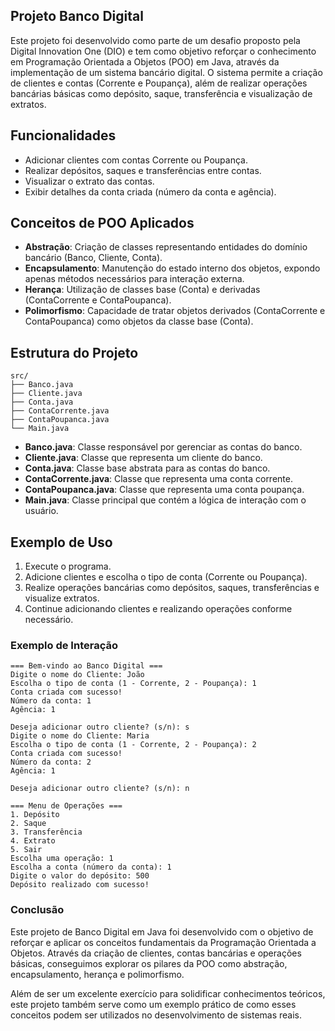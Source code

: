 ## Projeto Banco Digital

Este projeto foi desenvolvido como parte de um desafio proposto pela Digital Innovation One (DIO) e tem como objetivo reforçar o conhecimento em Programação Orientada a Objetos (POO) em Java, através da implementação de um sistema bancário digital. O sistema permite a criação de clientes e contas (Corrente e Poupança), além de realizar operações bancárias básicas como depósito, saque, transferência e visualização de extratos.

## Funcionalidades

- Adicionar clientes com contas Corrente ou Poupança.
- Realizar depósitos, saques e transferências entre contas.
- Visualizar o extrato das contas.
- Exibir detalhes da conta criada (número da conta e agência).

## Conceitos de POO Aplicados

- **Abstração**: Criação de classes representando entidades do domínio bancário (Banco, Cliente, Conta).
- **Encapsulamento**: Manutenção do estado interno dos objetos, expondo apenas métodos necessários para interação externa.
- **Herança**: Utilização de classes base (Conta) e derivadas (ContaCorrente e ContaPoupanca).
- **Polimorfismo**: Capacidade de tratar objetos derivados (ContaCorrente e ContaPoupanca) como objetos da classe base (Conta).

## Estrutura do Projeto

```plaintext
src/
├── Banco.java
├── Cliente.java
├── Conta.java
├── ContaCorrente.java
├── ContaPoupanca.java
└── Main.java
```

- **Banco.java**: Classe responsável por gerenciar as contas do banco.
- **Cliente.java**: Classe que representa um cliente do banco.
- **Conta.java**: Classe base abstrata para as contas do banco.
- **ContaCorrente.java**: Classe que representa uma conta corrente.
- **ContaPoupanca.java**: Classe que representa uma conta poupança.
- **Main.java**: Classe principal que contém a lógica de interação com o usuário.

## Exemplo de Uso

1. Execute o programa.
2. Adicione clientes e escolha o tipo de conta (Corrente ou Poupança).
3. Realize operações bancárias como depósitos, saques, transferências e visualize extratos.
4. Continue adicionando clientes e realizando operações conforme necessário.

### Exemplo de Interação

```
=== Bem-vindo ao Banco Digital ===
Digite o nome do Cliente: João
Escolha o tipo de conta (1 - Corrente, 2 - Poupança): 1
Conta criada com sucesso!
Número da conta: 1
Agência: 1

Deseja adicionar outro cliente? (s/n): s
Digite o nome do Cliente: Maria
Escolha o tipo de conta (1 - Corrente, 2 - Poupança): 2
Conta criada com sucesso!
Número da conta: 2
Agência: 1

Deseja adicionar outro cliente? (s/n): n

=== Menu de Operações ===
1. Depósito
2. Saque
3. Transferência
4. Extrato
5. Sair
Escolha uma operação: 1
Escolha a conta (número da conta): 1
Digite o valor do depósito: 500
Depósito realizado com sucesso!
```

### Conclusão

Este projeto de Banco Digital em Java foi desenvolvido com o objetivo de reforçar e aplicar os conceitos fundamentais da Programação Orientada a Objetos. Através da criação de clientes, contas bancárias e operações básicas, conseguimos explorar os pilares da POO como abstração, encapsulamento, herança e polimorfismo. 

Além de ser um excelente exercício para solidificar conhecimentos teóricos, este projeto também serve como um exemplo prático de como esses conceitos podem ser utilizados no desenvolvimento de sistemas reais.
